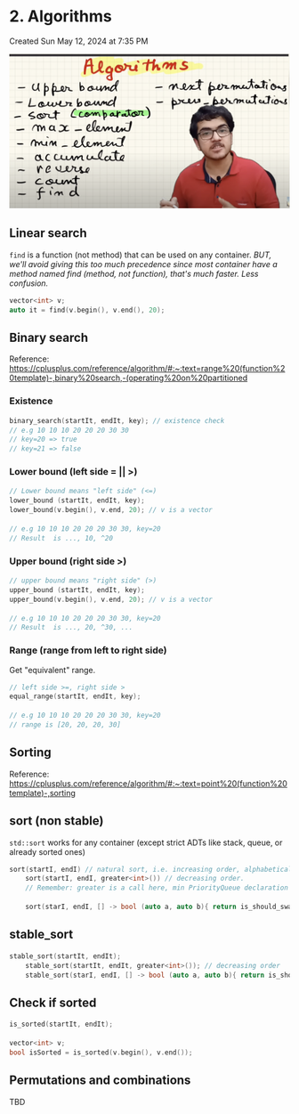 # 2. Algorithms
Created Sun May 12, 2024 at 7:35 PM

![](../../assets/2-Algorithms-image-1-388ac0a2.png)

## Linear search
`find` is a function (not method) that can be used on any container. 
*BUT, we'll avoid giving this too much precedence since most container have a method named find (method, not function), that's much faster.* *Less confusion.*
```cpp
vector<int> v;
auto it = find(v.begin(), v.end(), 20);
```

## Binary search
Reference: https://cplusplus.com/reference/algorithm/#:~:text=range%20(function%20template)-,binary%20search,-(operating%20on%20partitioned
### Existence
```cpp
binary_search(startIt, endIt, key); // existence check
// e.g 10 10 10 20 20 20 30 30
// key=20 => true
// key=21 => false
```
### Lower bound (left side = || >)
```cpp
// Lower bound means "left side" (<=)
lower_bound (startIt, endIt, key);
lower_bound(v.begin(), v.end, 20); // v is a vector

// e.g 10 10 10 20 20 20 30 30, key=20
// Result  is ..., 10, ^20
```
### Upper bound (right side >)
```cpp
// upper bound means "right side" (>)
upper_bound (startIt, endIt, key);
upper_bound(v.begin(), v.end, 20); // v is a vector

// e.g 10 10 10 20 20 20 30 30, key=20
// Result  is ..., 20, ^30, ...
```

### Range (range from left to right side)
Get "equivalent" range.
```cpp
// left side >=, right side >
equal_range(startIt, endIt, key);

// e.g 10 10 10 20 20 20 30 30, key=20
// range is [20, 20, 20, 30]
```
## Sorting
Reference: https://cplusplus.com/reference/algorithm/#:~:text=point%20(function%20template)-,sorting
## sort (non stable)
`std::sort` works for any container (except strict ADTs like stack, queue, or already sorted ones)
```cpp
sort(startI, endI) // natural sort, i.e. increasing order, alphabetical order
	sort(startI, endI, greater<int>()) // decreasing order. 
	// Remember: greater is a call here, min PriorityQueue declaration is not a call.
	
	sort(starI, endI, [] -> bool (auto a, auto b){ return is_should_swap; }); // custom
```

## stable_sort
```cpp
stable_sort(startIt, endIt);
	stable_sort(startIt, endIt, greater<int>()); // decreasing order
	stable_sort(starI, endI, [] -> bool (auto a, auto b){ return is_should_swap; }); // custom
```

## Check if sorted
```cpp
is_sorted(startIt, endIt);

vector<int> v;
bool isSorted = is_sorted(v.begin(), v.end());
```

## Permutations and combinations
TBD